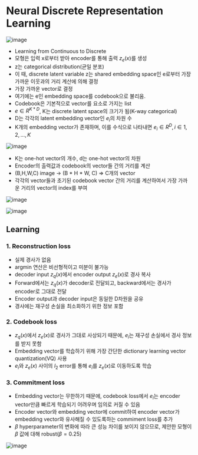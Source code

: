# Neural Discrete Representation Learning

![image](https://user-images.githubusercontent.com/80622859/231402649-7732a7ac-f24e-4c9a-9956-e130e82d6a8e.png)

- Learning from Continuous to Discrete
- 모형은 입력 x로부터 받아 encoder를 통해 출력 $z_e (x)$를 생성
- z는 categorical distribution(균일 분포)
- 이 때, discrete latent variable z는 shared embedding space인 e로부터 가장 가까운 이웃과의 거리 계산에 의해 결정
- 가장 가까운 vector로 결정
- 여기에는 e인 embedding space를 codebook으로 불리움. 
- Codebook은 기본적으로 vector를 요소로 가지는 list
- $e \in R^{K*D}$, K는 discrete latent space의 크기가 됨(K-way categorical)
- D는 각각의 latent embedding vector인 $e_i$의 차원 수
- K개의 embedding vector가 존재하며, 이를 수식으로 나타내면 $e_i \in R^D, i \in 1,2,...,K$

![image](https://user-images.githubusercontent.com/80622859/231407597-cb1d32f8-f1a4-427a-881b-35b111492d02.png)

- K는 one-hot vector의 개수, d는 one-hot vector의 차원
- Encoder의 출력값과 codebook의 vector들 간의 거리를 계산
- (B,H,W,C) image -> (B * H * W, C) => C개의 vector
- 각각의 vector들과 초기된 codebook vector 간의 거리를 계산하여서 가장 가까운 거리의 vector의 index를 부여

![image](https://user-images.githubusercontent.com/80622859/231429481-01799f86-e0be-4b05-af14-800b88552c09.png)

![image](https://user-images.githubusercontent.com/80622859/231432108-d9ea5ad7-eaf6-46c9-82ab-4fb75ca100c1.png)

## Learning

### 1. Reconstruction loss

- 실제 경사가 없음
- argmin 연산은 비선형적이고 미분이 불가능
- decoder input $z_q(x)$에서 encoder output $z_e(x)$로 경사 복사
- Forward에서는 $z_q(x)$가 decoder로 전달되고, backward에서는 경사가 encoder로 그대로 전달
- Encoder output과 decoder input은 동일한 D차원을 공유
- 경사에는 재구성 손실을 최소화하기 위한 정보 포함

### 2. Codebook loss
- $z_q (x)$에서 $z_e(x)$로 경사가 그대로 사상되기 때문에, $e_i$는 재구성 손실에서 경사 정보를 받지 못함
- Embedding vector를 학습하기 위해 가장 간단한 dictionary learning vector quantization(VQ) 사용
- $e_i$와 $z_e(x)$ 사이의 $l_2$ error를 통해 $e_i$를 $z_e(x)$로 이동하도록 학습

### 3. Commitment loss
- Embedding vector는 무한하기 때문에, codebook loss에서 $e_i$는 encoder vector만큼 빠르게 학습되기 어려우며 임의로 커질 수 있음
- Encoder vector와 embedding vector에 commit하여 encoder vector가 embedding vector와 유사해질 수 있도록하는 commiment loss를 추가
- $\beta$ hyperparameter의 변화에 따라 큰 성능 차이를 보이지 않으므로, 제안한 모형이 $\beta$ 값에 대해 robust($\beta=0.25$)

![image](https://user-images.githubusercontent.com/80622859/231434535-ecc3ea66-8129-4702-9962-f6ad3b77219a.png)




